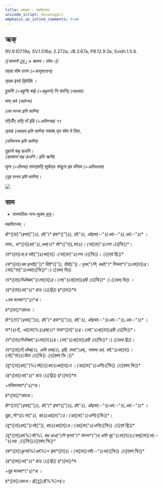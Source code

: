 ```yaml
---
title: तवाहम् - महावैराजम्   
unicode_script: devanagari  
emphasis_as_inline_comments: true
---   
```


## ऋक्

RV.9.107.19a; SV.1.516a; 2.272a; JB.3.67a; PB.12.9.3a; Svidh.1.5.8.

*([सायणो [ऽत्र।](https://archive.org/stream/b30094306_0005#page/n417/mode/1up&sa=D&ust=1542425956316000) ७ ऋषयः। सोमः।])*

तवा॒हं सो॑म रारण *(=सन्तुष्टवान्)*

स॒ख्य इ॑न्दो दि॒वेदि॑वे ।

पु॒रूणि॑ *(=बहूनि)* बभ्रो॒ *(=बभ्रुवर्णः)* नि च॑रन्ति॒ *(राक्षसाः)*

माम् अव॑ *(रक्षोभ्यः)*

*(तव मत्स्व इति साम्नि)*

परि॒धीँर् अति॒ ताँ इ॑हि *(=अतिगच्छ)* १९

उ॒ताहं *(तवाहम् इति साम्नि)* नक्त॑म् उ॒त सो॑म ते दिवा,

*(परिमत्स्व इति साम्नि)*

दुहानो बभ्र॒ ऊध॑नि।  
*(स॒ख्याय॑ बभ्र॒ ऊध॑नि। इति ऋचि)*

घृ॒णा *(=दीप्त्या)* तप॑न्त॒मति॒ सूर्य॑म्प॒रः श॑कु॒ना इ॑व पप्तिम *(=अतिपताम)*

*(दुह मत्स्व इति साम्नि)*।

![](../../images/soma-enthroned.png)


## साम

- पारम्परिक-गान-मूलम् [अत्र](https://sanskritdocuments.org/sites/pssramanujaswamy/AASHEERVACHANA%20SAAMAANI.pdf&sa=D&ust=1542425956318000)।
<div class="audioEmbed"  caption="रामानुजार्यः 1974 " src="https://archive
.org/download/jaiminIya-sAma-gAna-paravastu-tradition-rAmAnuja/mahAvairAjam.mp3"></div>
<div class="audioEmbed"  caption="गोपालार्यः 2015  " src="https://archive
.org/download/jaiminIya-sAma-gAna-paravastu-tradition-gopAla-2015/mahAvairAjam.mp3"></div>
<div class="audioEmbed"  caption="गोपालपवनयोर् अनुवचनम् 2015 1x" src="https://archive
.org/download/jaiminIya-sAma-gAna-paravastu-tradition-anuvachanam-gopAla-pavana-2015/mahAvairAjam.mp3"></div>
<div class="audioEmbed"  caption="गोपालपवनयोर् अनुवचनम् 2015 1.5x" src="https://archive
.org/download/jaiminIya-sAma-gAna-paravastu-tradition-anuvachanam-gopAla-pavana-2015-150p-speed/mahAvairAjam.mp3"></div>

महावैराजम् ।

हो*([दा]")*इया*(["]३)*, हो*(")* इया*(["]३)*, हो*("३)*, ओइया*(--"३)*आ*(--"३)*,आ*(--"३)* ।

तावा,, अ*([र])*हा*("३)*,अम्*(२)* सो*(["र])*,मा*(३)*। {रा*([ता]"३)*रणा।}*([त्रिः])*।

{त*([त])*वा,हं सो*(["]३)*मा*([प])*।{रा*([ता]"३)*रणा।}*([त्रिः])*।।}*([एवं द्विः])*

{स*([त])*ख्य इन्दो*(["])* दिवे*(["])*, दिवे*(["])*। पुरू*(")*णि, बभ्रो*(")* निचरा*("३)*ता*([प])*इ। {मा*(["ता]"३)*मवा}*([त्रिः])*।} *([एवम् त्रिः])*

{प*([त])*रिधीम्म्रा*("३)*ता*([प])*इ। {ता*("३)*म्*([ता])*इहि।}*([त्रिः])*।} *([एवम् त्रिः])* ।

{इ*([ता])*या*("३)* हाउ।}*([द्विः])* इ*([फ])*य

+तव मत्स्वा*("३)*अ।  

ह*([पा])*उवाअ ।

हो*([टा]")*इया*(["]३)*, हो*(")* इया*(["]३)*, हो*("३)*, ओइया*(--"३)*आ*(--"३)*,आ*(--"३)* ।

पा*(३)*री,, धा*([ता]%३)*इम्*(२)* राता*([त]"३)*इ। {ता*("३)*म्*([ता])*इहि।}*([त्रिः])*।

{प*([त])*रिधीम्म्रा*("३)*ता*([प]३)*इ। {ता*("३)*म्*([ता])*इहि।}*([त्रिः])*।} *([एवम् द्विः])*।

{प*([त])*रि,धीम्म्र्*(२)*, अति ताम्*(२)*, इहि, तवा*(")*हम्,, नक्तम् उत, सो*("३)*मा*([प])*। {ते*(["ता]३)*दिवा।}*([त्रिः])*।}*([एवम् त्रिः।])*

{दु*([त])*हा*(["]%)*नो*([ऽ])*बा*(३)*भ्रा*([प])*उ । {ऊ*([ता]"३)*धनि}*([त्रिः])*।}*([एवम् त्रिः])*

{इ*([ता])*या*("३)* हाउ।}*([द्विः])* इ*([फ])*य

+परिमत्स्वा*("३)*अ।

ह*([पा])*उवाअ।

हो*([टा]")*इया*(["]३)*, हो*(")* इया*(["]३)*, हो*("३)*, ओइया*(--"३)*आ*(--"३)*,आ*(--"३)* ।

दूहा,,नो*([ऽ ता]"३)*, बा*(३)*भ्रा*([त]")*उ। {ऊ*([ता]"३)*धनि}*([त्रिः])*।

{दु*([त])*हा*(["])*नो*(["])*, बा*(३)*भ्रा*([प])*उ। {ऊ*([ता]"३)*धनि}*([त्रिः])*।}*([एवं द्विः])*

{दु*([त])*हा*(%)*नो*(%)*, बभ्र ऊध*(")*नि घृणा*(")* तपन्त*(")*म् अति सू*("३)*रा*([प]३)*{यम्*([ता])*पा*(--"३)*राह ।}*([त्रिः])*}*([एवम् त्रिः])*

{श*([त])*कुना*(%)*आ*(%)* इवा*([प]३)*। {प*([ता])*प्ती*(--"३)*मा}*([त्रिः])*।}*([एवम् त्रिः])*

{इ*([ता])*या*("३)* हाउ।}*([द्विः])* इ*([फ])*य

+दुह मत्स्वा*("३)*अ ।

ह*([पा])*उवाअ। ई*([टू])*ई*(%%)*इ॥
